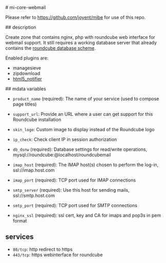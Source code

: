 # mi-core-webmail

Please refer to https://github.com/joyent/mibe for use of this repo.

## description

Create zone that contains nginx, php with roundcube web interface for webmail
support. It still requires a working database server that already contains the
[roundcube database scheme](https://github.com/roundcube/roundcubemail/blob/master/SQL/mysql.initial.sql).

Enabled plugins are:

- managesieve
- zipdownload
- [html5_notifier](https://github.com/kitist/html5_notifier)

## mdata variables

- `product_name` (required): The name of your service (used to compose page titles)
- `support_url`: Provide an URL where a user can get support for this Roundcube installation
- `skin_logo`: Custom image to display instead of the Roundcube logo
- `ip_check`: Check client IP in session authorization

- `db_dsnw` (required): Database settings for read/write operations, mysql://roundcube:@localhost/roundcubemail

- `imap_host` (required): The IMAP host(s) chosen to perform the log-in, ssl://imap.host.com
- `imap_port` (required): TCP port used for IMAP connections
- `smtp_server` (required): Use this host for sending mails, ssl://smtp.host.com
- `smtp_port` (required): TCP port used for SMTP connections

- `nginx_ssl` (required): ssl cert, key and CA for imaps and pop3s in pem format

## services

- `80/tcp`: http redirect to https
- `443/tcp`: https webinterface for roundcube
